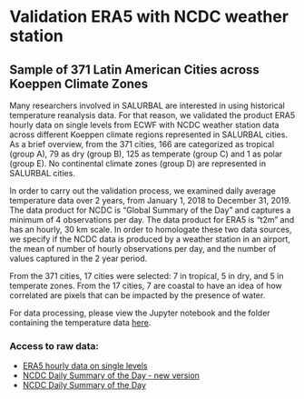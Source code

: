 # Validation ERA5 with NCDC weather station
## Sample of 371 Latin American Cities across Koeppen Climate Zones 

Many researchers involved in SALURBAL are interested in using historical temperature reanalysis data. For that reason, we validated the product ERA5 hourly data on single levels from ECWF with NCDC weather station data across different Koeppen climate regions represented in SALURBAL cities. As a brief overview, from the 371 cities, 166 are categorized as tropical (group A), 79 as dry (group B), 125 as temperate (group C) and 1 as polar (group E). No continental climate zones (group D) are represented in SALURBAL cities.

In order to carry out the validation process, we examined daily average temperature data over 2 years, from January 1, 2018 to December 31, 2019. The data product for NCDC is “Global Summary of the Day” and captures a minimum of 4 observations per day. The data product for ERA5 is “t2m” and has an hourly, 30 km scale. In order to homologate these two data sources, we specify if the NCDC data is produced by a weather station in an airport, the mean of number of hourly observations per day, and the number of values captured in the 2 year period.

From the 371 cities, 17 cities were selected: 7 in tropical, 5 in dry, and 5 in temperate zones. From the 17 cities, 7 are coastal to have an idea of how correlated are pixels that can be impacted by the presence of water.

For data processing, please view the Jupyter notebook and the folder containing the temperature data [here](https://github.com/ifarah/salurbal_era5_ncdc/data_processing.ipynb). 

### Access to raw data:
- [ERA5 hourly data on single levels](https://cds.climate.copernicus.eu/cdsapp#!/dataset/reanalysis-era5-single-levels?tab=overview)
- [NCDC Daily Summary of the Day - new version](https://www.ncei.noaa.gov/access/search/data-search/global-summary-of-the-day)
- [NCDC Daily Summary of the Day](https://www7.ncdc.noaa.gov/CDO/cdoselect.cmd?datasetabbv=GSOD&countryabbv=&georegionabbv=)
